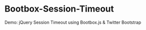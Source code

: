 Bootbox-Session-Timeout
=======================

Demo:  jQuery Session Timeout using Bootbox.js & Twitter Bootstrap
